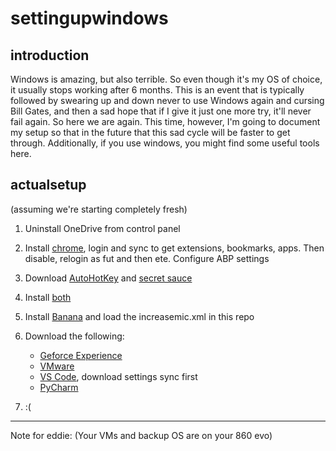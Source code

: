 # settingupwindows

## introduction 

Windows is amazing, but also terrible. So even though it's my OS of choice, it usually stops working after 6 months. This is an event that is typically followed by swearing up and down never to use Windows again and cursing Bill Gates, and then a sad hope that if I give it just one more try, it'll never fail again. So here we are again. This time, however, I'm going to document my setup so that in the future that this sad cycle will be faster to get through. Additionally, if you use windows, you might find some useful tools here.

## actualsetup

(assuming we're starting completely fresh)
1. Uninstall OneDrive from control panel
2. Install [chrome](https://www.google.com/chrome/), login and sync to get extensions, bookmarks, apps. Then disable, relogin as fut and then ete. Configure ABP settings
3. Download [AutoHotKey](https://www.autohotkey.com/) and [secret sauce](https://github.com/ezhang7423/secret-sauce/releases/download/v69.420/windows-secret-sauce.ahk)
4. Install [both](https://github.com/ezhang7423/secret-sauce)
5. Install [Banana](https://www.vb-audio.com/Voicemeeter/banana.htm) and load the increasemic.xml in this repo
6. Download the following:
    * [Geforce Experience](https://www.nvidia.com/en-us/geforce/geforce-experience/)
    * [VMware](https://www.vmware.com/products/workstation-player/workstation-player-evaluation.html)
    * [VS Code](https://code.visualstudio.com/), download settings sync first
    * [PyCharm](https://www.jetbrains.com/pycharm/)
    
7. :(

---
Note for eddie: (Your VMs and backup OS are on your 860 evo)
